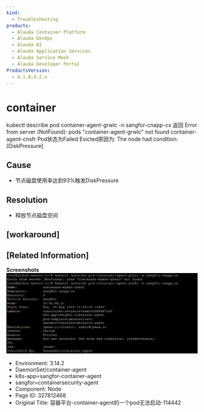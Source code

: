 ```yaml
---
kind:
  - Troubleshooting
products:
  - Alauda Container Platform
  - Alauda DevOps
  - Alauda AI
  - Alauda Application Services
  - Alauda Service Mesh
  - Alauda Developer Portal
ProductsVersion:
  - 4.1.0,4.2.x
---
```

<!-- A type of document that involves encountering a fault, diagnosing it, performing root cause analysis, and providing solutions. -->

# container

kubectl describe pod container-agent-grwlc -n sangfor-cnapp-cs 返回 Error from server (NotFound): pods "container-agent-grwlc" not found container-agent-cnsfr Pod状态为Failed Evicted原因为: The node had condition: [DiskPressure]

## Cause
- 节点磁盘使用率达到93%触发DiskPressure

## Resolution
- 释放节点磁盘空间

## [workaround]

## [Related Information]
**Screenshots**
![](assets/rong-qi-ping-tai-container-agentde-yi-ge-podwu-fa-qi-dong-114442/1754377541_99781_83c982_2bc-4adc-95bf-4e6978d7ec6f.png)
- Environment: 3.14.2
- DaemonSet/container-agent
- k8s-app=sangfor-container-agent
- sangfor=containersecurity-agent
- Component: Node
- Page ID: 327812468
- Original Title: 容器平台-container-agent的一个pod无法启动-114442
